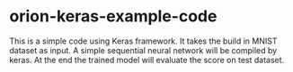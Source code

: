 # orion-keras-example-code

This is a simple code using Keras framework. It takes the build in MNIST dataset as input. 
A simple sequential neural network will be compiled by keras. 
At the end the trained model will evaluate the score on test dataset. 


